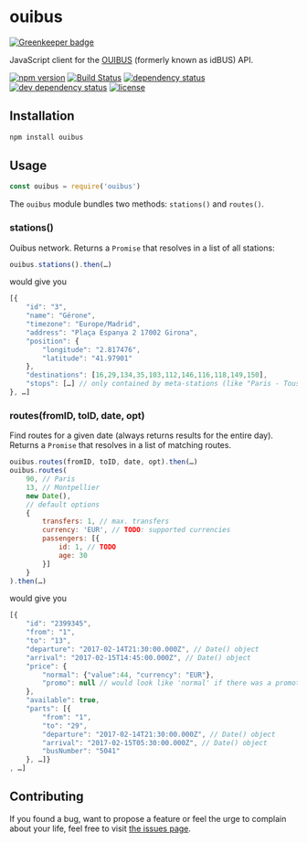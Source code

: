 # ouibus

[![Greenkeeper badge](https://badges.greenkeeper.io/juliuste/ouibus.svg)](https://greenkeeper.io/)

JavaScript client for the [OUIBUS](http://www.ouibus.com/) (formerly known as idBUS) API.

[![npm version](https://img.shields.io/npm/v/ouibus.svg)](https://www.npmjs.com/package/ouibus)
[![Build Status](https://travis-ci.org/juliuste/ouibus.svg?branch=master)](https://travis-ci.org/juliuste/ouibus)
[![dependency status](https://img.shields.io/david/juliuste/ouibus.svg)](https://david-dm.org/juliuste/ouibus)
[![dev dependency status](https://img.shields.io/david/dev/juliuste/ouibus.svg)](https://david-dm.org/juliuste/ouibus#info=devDependencies)
[![license](https://img.shields.io/github/license/juliuste/ouibus.svg?style=flat)](LICENSE)

## Installation

```sh
npm install ouibus
```

## Usage

```js
const ouibus = require('ouibus')
```

The `ouibus` module bundles two methods: `stations()` and `routes()`.

### stations()

Ouibus network. Returns a `Promise` that resolves in a list of all stations:

```js 
ouibus.stations().then(…)
```

would give you

```js
[{
	"id": "3",
	"name": "Gérone",
	"timezone": "Europe/Madrid",
	"address": "Plaça Espanya 2 17002 Girona",
	"position": {
		"longitude": "2.817476",
		"latitude": "41.97901"
	},
	"destinations": [16,29,134,35,103,112,146,116,118,149,150],
	"stops": […] // only contained by meta-stations (like "Paris - Tous les arrêts"), list of subordinate stops)
}, …]

```

### routes(fromID, toID, date, opt)

Find routes for a given date (always returns results for the entire day). Returns a `Promise` that resolves in a list of matching routes.

```js
ouibus.routes(fromID, toID, date, opt).then(…)
ouibus.routes(
	90, // Paris
	13, // Montpellier
	new Date(),
	// default options
	{
		transfers: 1, // max. transfers
		currency: 'EUR', // TODO: supported currencies
		passengers: [{
			id: 1, // TODO
			age: 30
		}]
	}
).then(…)
```

would give you

```js
[{
	"id": "2399345",
	"from": "1",
	"to": "13",
	"departure": "2017-02-14T21:30:00.000Z", // Date() object
	"arrival": "2017-02-15T14:45:00.000Z", // Date() object
	"price": {
		"normal": {"value":44, "currency": "EUR"},
		"promo": null // would look like 'normal' if there was a promotion
	},
	"available": true,
	"parts": [{
		"from": "1",
		"to": "29",
		"departure": "2017-02-14T21:30:00.000Z", // Date() object
		"arrival": "2017-02-15T05:30:00.000Z", // Date() object
		"busNumber": "5041"
	}, …]}
, …]
```

## Contributing

If you found a bug, want to propose a feature or feel the urge to complain about your life, feel free to visit [the issues page](https://github.com/juliuste/ouibus/issues).